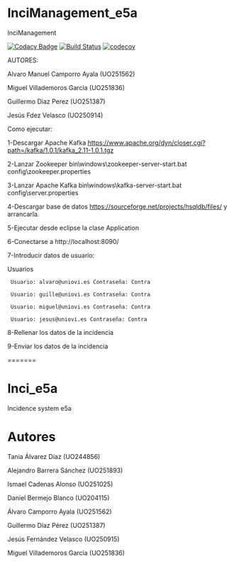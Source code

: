 # InciManagement_e5a
InciManagement

[![Codacy Badge](https://api.codacy.com/project/badge/Grade/c77c11b6a34b46c4bc6b299e15976f2d)](https://www.codacy.com/app/jelabra/InciManager_e5a?utm_source=github.com&amp;utm_medium=referral&amp;utm_content=Arquisoft/Agents_e5a&amp;utm_campaign=Badge_Grade)
[![Build Status](https://travis-ci.org/Arquisoft/InciManager_e5a.svg?branch=master)](https://travis-ci.org/Arquisoft/InciManager_e5a)
[![codecov](https://codecov.io/gh/Arquisoft/InciManager_e5a/branch/master/graph/badge.svg)](https://codecov.io/gh/Arquisoft/InciManager_e5a)

AUTORES:

Alvaro Manuel Camporro Ayala (UO251562)

Miguel Villademoros García (UO251836)

Guillermo Diaz Perez (UO251387)

Jesús Fdez Velasco (UO250914)


Como ejecutar:

 1-Descargar Apache Kafka https://www.apache.org/dyn/closer.cgi?path=/kafka/1.0.1/kafka_2.11-1.0.1.tgz
 
 2-Lanzar Zookeeper bin\windows\zookeeper-server-start.bat config\zookeeper.properties
 
 3-Lanzar Apache Kafka bin\windows\kafka-server-start.bat config\server.properties
 
 4-Descargar base de datos https://sourceforge.net/projects/hsqldb/files/ y arrancarla.
 
 5-Ejecutar desde eclipse la clase Application

 6-Conectarse a http://localhost:8090/
 
 7-Introducir datos de usuario:
 
   Usuarios
 
     Usuario: alvaro@uniovi.es Contraseña: Contra 
 
     Usuario: guille@uniovi.es Contraseña: Contra 
 
     Usuario: miguel@uniovi.es Contraseña: Contra
 
     Usuario: jesus@uniovi.es Contraseña: Contra
 
 8-Rellenar los datos de la incidencia
 
 9-Enviar los datos de la incidencia
  
=======
# Inci_e5a
Incidence system e5a

# Autores

Tania Álvarez Díaz (UO244856)

Alejandro Barrera Sánchez (UO251893)

Ismael Cadenas Alonso (UO251025)

Daniel Bermejo Blanco (UO204115)

Álvaro Camporro Ayala (UO251562)

Guillermo Díaz Pérez (UO251387)

Jesús Fernández Velasco (UO250915)

Miguel Villademoros García (UO251836)
